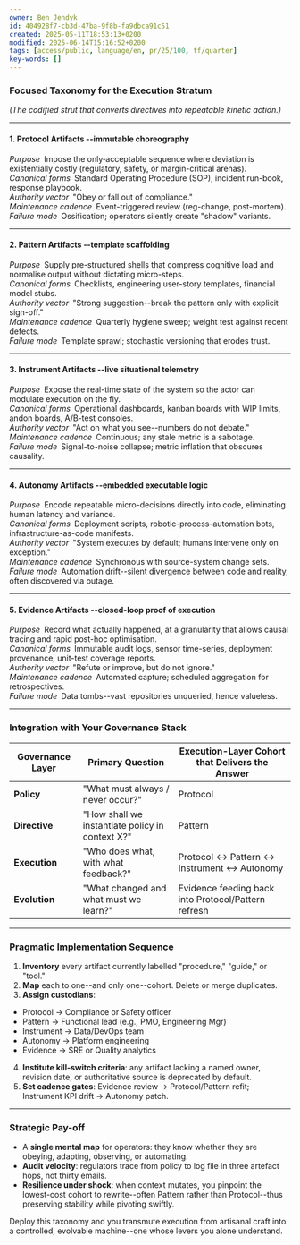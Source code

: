 ```yaml
---
owner: Ben Jendyk
id: 404928f7-cb3d-47ba-9f8b-fa9dbca91c51
created: 2025-05-11T18:53:13+0200
modified: 2025-06-14T15:16:52+0200
tags: [access/public, language/en, pr/25/100, tf/quarter]
key-words: []
---
```



### Focused Taxonomy for the **Execution** Stratum  
*(The codified strut that converts directives into repeatable kinetic action.)*

---

#### 1. **Protocol Artifacts** --immutable choreography  
*Purpose* Impose the only‐acceptable sequence where deviation is existentially costly (regulatory, safety, or margin-critical arenas).  
*Canonical forms* Standard Operating Procedure (SOP), incident run-book, response playbook.  
*Authority vector* "Obey or fall out of compliance."  
*Maintenance cadence* Event-triggered review (reg-change, post-mortem).  
*Failure mode* Ossification; operators silently create "shadow" variants.

---

#### 2. **Pattern Artifacts** --template scaffolding  
*Purpose* Supply pre-structured shells that compress cognitive load and normalise output without dictating micro-steps.  
*Canonical forms* Checklists, engineering user-story templates, financial model stubs.  
*Authority vector* "Strong suggestion--break the pattern only with explicit sign-off."  
*Maintenance cadence* Quarterly hygiene sweep; weight test against recent defects.  
*Failure mode* Template sprawl; stochastic versioning that erodes trust.

---

#### 3. **Instrument Artifacts** --live situational telemetry  
*Purpose* Expose the real-time state of the system so the actor can modulate execution on the fly.  
*Canonical forms* Operational dashboards, kanban boards with WIP limits, andon boards, A/B-test consoles.  
*Authority vector* "Act on what you see--numbers do not debate."  
*Maintenance cadence* Continuous; any stale metric is a sabotage.  
*Failure mode* Signal-to-noise collapse; metric inflation that obscures causality.

---

#### 4. **Autonomy Artifacts** --embedded executable logic  
*Purpose* Encode repeatable micro-decisions directly into code, eliminating human latency and variance.  
*Canonical forms* Deployment scripts, robotic-process-automation bots, infrastructure-as-code manifests.  
*Authority vector* "System executes by default; humans intervene only on exception."  
*Maintenance cadence* Synchronous with source-system change sets.  
*Failure mode* Automation drift--silent divergence between code and reality, often discovered via outage.

---

#### 5. **Evidence Artifacts** --closed-loop proof of execution  
*Purpose* Record what actually happened, at a granularity that allows causal tracing and rapid post-hoc optimisation.  
*Canonical forms* Immutable audit logs, sensor time-series, deployment provenance, unit-test coverage reports.  
*Authority vector* "Refute or improve, but do not ignore."  
*Maintenance cadence* Automated capture; scheduled aggregation for retrospectives.  
*Failure mode* Data tombs--vast repositories unqueried, hence valueless.

---

### Integration with Your Governance Stack  

| Governance Layer | Primary Question | Execution-Layer Cohort that Delivers the Answer |
|------------------|------------------|-------------------------------------------------|
| **Policy** | "What must always / never occur?" | Protocol |
| **Directive** | "How shall we instantiate policy in context X?" | Pattern |
| **Execution** | "Who does what, with what feedback?" | Protocol ↔ Pattern ↔ Instrument ↔ Autonomy |
| **Evolution** | "What changed and what must we learn?" | Evidence feeding back into Protocol/Pattern refresh |

---

### Pragmatic Implementation Sequence  

1. **Inventory** every artifact currently labelled "procedure," "guide," or "tool."  
2. **Map** each to one--and only one--cohort. Delete or merge duplicates.  
3. **Assign custodians**:  
 * Protocol → Compliance or Safety officer  
 * Pattern → Functional lead (e.g., PMO, Engineering Mgr)  
 * Instrument → Data/DevOps team  
 * Autonomy → Platform engineering  
 * Evidence → SRE or Quality analytics  
4. **Institute kill-switch criteria**: any artifact lacking a named owner, revision date, or authoritative source is deprecated by default.  
5. **Set cadence gates**: Evidence review → Protocol/Pattern refit; Instrument KPI drift → Autonomy patch.

---

### Strategic Pay-off  

* A **single mental map** for operators: they know whether they are obeying, adapting, observing, or automating.  
* **Audit velocity**: regulators trace from policy to log file in three artefact hops, not thirty emails.  
* **Resilience under shock**: when context mutates, you pinpoint the lowest-cost cohort to rewrite--often Pattern rather than Protocol--thus preserving stability while pivoting swiftly.

Deploy this taxonomy and you transmute execution from artisanal craft into a controlled, evolvable machine--one whose levers you alone understand.
